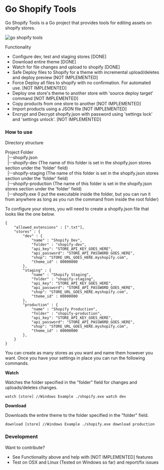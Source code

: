 # Go Shopify Tools

Go Shopify Tools is a Go project that provides tools for editing assets on shopify stores.

![go shopify tools](https://github.com/zachzurn/go_shopify_tools/raw/master/img/go_shopify_tools.png)

Functionality
  - Configure dev, test and staging stores [DONE]
  - Download entire theme [DONE]
  - Watch for file changes and upload to shopify [DONE]
  - Safe Deploy files to Shopify for a theme with incremental upload/deletes and deploy preview [NOT IMPLEMENTED]
  - Force Deploy all files to shopify with no confirmation. For automated use. [NOT IMPLEMENTED]
  - Deploy one store's theme to another store with 'source deploy target' command [NOT IMPLEMENTED] 
  - Copy products from one store to another [NOT IMPLEMENTED]
  - Import products using a JSON file [NOT IMPLEMENTED]
  - Encrypt and Decrypt shopify.json with password using 'settings lock' and 'settings unlock'. [NOT IMPLEMENTED]

### How to use

Directory structure

Project Folder  
&nbsp;&nbsp;|--shopify.json  
&nbsp;&nbsp;|--shopify-dev (The name of this folder is set in the shopify.json stores section under the 'folder' field)  
&nbsp;&nbsp;|--shopify-staging (The name of this folder is set in the shopify.json stores section under the 'folder' field)  
&nbsp;&nbsp;|--shopify-production (The name of this folder is set in the shopify.json stores section under the 'folder' field)  
&nbsp;&nbsp;|--shopify.exe (I put the executable inside the folder, but you can run it from anywhere as long as you run the command from inside the root folder)  


To configure your stores, you will need to create a shopify.json file that looks like the one below.

    {
    	"allowed_extensions" : [".txt"],
    	"stores" : {
    		"dev" : {
    			"name" : "Shopify Dev",
    			"folder" : "shopify-dev",
    			"api_key": "STORE_API_KEY_GOES_HERE",
    			"api_password": "STORE_API_PASSWORD_GOES_HERE",
    			"shop": "STORE_URL_GOES_HERE.myshopify.com",
    			"theme_id" : 00000000
    		},
    		"staging" : {
    			"name" : "Shopify Staging",
    			"folder" : "shopify-staging",
    			"api_key": "STORE_API_KEY_GOES_HERE",
    			"api_password": "STORE_API_PASSWORD_GOES_HERE",
    			"shop": "STORE_URL_GOES_HERE.myshopify.com",
    			"theme_id" : 00000000
    		},
    		"production" : {
    			"name" : "Shopify Production",
    			"folder" : "shopify-production",
    			"api_key": "STORE_API_KEY_GOES_HERE",
    			"api_password": "STORE_API_PASSWORD_GOES_HERE",
    			"shop": "STORE_URL_GOES_HERE.myshopify.com",
    			"theme_id" : 00000000
    		},
    	}
    }
    
You can create as many stores as you want and name them however you want. Once you have your settings in place you can run the following commands.

**Watch**

Watches the folder specified in the "folder" field for changes and uploads/deletes changes.

    watch [store] //Windows Example ./shopify.exe watch dev
    
**Download**

Downloads the entire theme to the folder specified in the "folder" field.
    
    download [store] //Windows Example ./shopify.exe download production

### Development

Want to contribute?

- See Functionality above and help with [NOT IMPLEMENTED] features
- Test on OSX and Linux (Tested on Windows so far) and report/fix issues